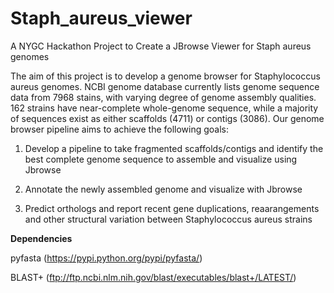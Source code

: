 # Staph_aureus_viewer
A NYGC Hackathon Project to Create a JBrowse Viewer for Staph aureus genomes

The aim of this project is to develop a genome browser for Staphylococcus aureus genomes. NCBI genome database currently lists genome sequence data from 7968 stains, with varying degree of genome assembly qualities. 162 strains have near-complete whole-genome sequence, while a majority of sequences exist as either scaffolds (4711) or contigs (3086). Our genome browser pipeline aims to achieve the following goals:

1. Develop a pipeline to take fragmented scaffolds/contigs and identify the best complete genome sequence to assemble and visualize using Jbrowse

2. Annotate the newly assembled genome and visualize with Jbrowse

3. Predict orthologs and report recent gene duplications, reaarangements and other structural variation between Staphylococcus aureus strains


__Dependencies__

pyfasta (https://pypi.python.org/pypi/pyfasta/)

BLAST+ (ftp://ftp.ncbi.nlm.nih.gov/blast/executables/blast+/LATEST/)


